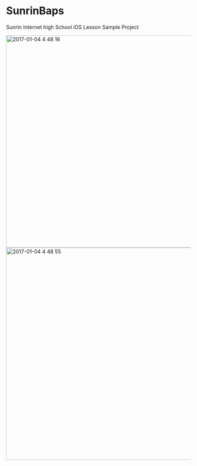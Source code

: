# SunrinBaps
Sunrin Internet high School iOS Lesson Sample Project

<img width="578" alt="2017-01-04 4 48 16" src="https://cloud.githubusercontent.com/assets/11504967/21634897/b6eabd0c-d29d-11e6-8e83-10905a82724e.png">
<img width="578" alt="2017-01-04 4 48 55" src="https://cloud.githubusercontent.com/assets/11504967/21634896/b6480f8a-d29d-11e6-876a-ebf7ca6b68b9.png">
